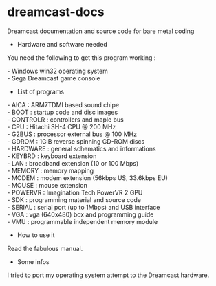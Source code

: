 # dreamcast-docs

Dreamcast documentation and source code for bare metal coding

* Hardware and software needed

You need the following to get this program working :

\- Windows win32 operating system<br>
\- Sega Dreamcast game console<br>

* List of programs

\- AICA : ARM7TDMI based sound chipe<br>
\- BOOT : startup code and disc images<br>
\- CONTROLR : controllers and maple bus<br>
\- CPU : Hitachi SH-4 CPU @ 200 MHz<br>
\- G2BUS : processor external bus @ 100 MHz<br>
\- GDROM : 1GiB reverse spinning GD-ROM discs<br>
\- HARDWARE : general schematics and informations<br>
\- KEYBRD : keyboard extension<br>
\- LAN : broadband extension (10 or 100 Mbps)<br>
\- MEMORY : memory mapping<br>
\- MODEM : modem extension (56kbps US, 33.6kbps EU)<br>
\- MOUSE : mouse extension<br>
\- POWERVR : Imagination Tech PowerVR 2 GPU<br>
\- SDK : programming material and source code<br>
\- SERIAL : serial port (up to 1Mbps) and USB interface<br>
\- VGA : vga (640x480) box and programming guide<br>
\- VMU : programmable independent memory module<br>

* How to use it

Read the fabulous manual.

* Some infos

I tried to port my operating system attempt to the Dreamcast hardware.
